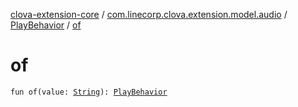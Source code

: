 [clova-extension-core](../../index.md) / [com.linecorp.clova.extension.model.audio](../index.md) / [PlayBehavior](index.md) / [of](./of.md)

# of

`fun of(value: `[`String`](https://kotlinlang.org/api/latest/jvm/stdlib/kotlin/-string/index.html)`): `[`PlayBehavior`](index.md)